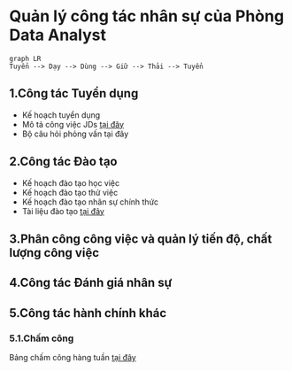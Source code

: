 # Quản lý công tác nhân sự của Phòng Data Analyst

```mermaid
graph LR
Tuyển --> Dạy --> Dùng --> Giữ --> Thải --> Tuyển
```

## 1.Công tác Tuyển dụng
- Kế hoạch tuyển dụng
- Mô tả công việc JDs [tại đây](https://github.com/hoanglong8/FoxAI-Data-Analyst/blob/main/FoxAI%20-%20Qu%E1%BA%A3n%20l%C3%BD%20Nh%C3%A2n%20s%E1%BB%B1/1.C%C3%B4ng%20t%C3%A1c%20Tuy%E1%BB%83n%20d%E1%BB%A5ng%20%26%20JD.md)
- Bộ câu hỏi phỏng vấn tại đây

## 2.Công tác Đào tạo
- Kế hoạch đào tạo học việc
- Kế hoạch đào tạo thử việc
- Kế hoạch đào tạo nhân sự chính thức
- Tài liệu đào tạo [tại đây](https://github.com/hoanglong8/FoxAI-Data-Analyst/blob/main/FoxAI%20-%20Qu%E1%BA%A3n%20l%C3%BD%20Nh%C3%A2n%20s%E1%BB%B1/2.C%C3%B4ng%20t%C3%A1c%20%C4%91%C3%A0o%20t%E1%BA%A1o%20-%20Ch%E1%BB%A9ng%20ch%E1%BB%89%20%C4%91%E1%BA%A7u%20ra.md)

## 3.Phân công công việc và quản lý tiến độ, chất lượng công việc

## 4.Công tác Đánh giá nhân sự

## 5.Công tác hành chính khác

### 5.1.Chấm công
Bảng chấm công hàng tuần [tại đây](https://docs.google.com/spreadsheets/d/10i4sFlOOz-D13WCeTfPkgnDDwdMlKbjK7mEapQZR_DE/edit?usp=sharing)
